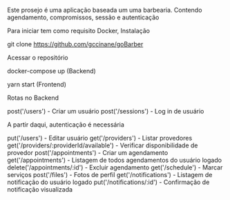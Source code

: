  Este prosejo é uma aplicação baseada um uma barbearia. Contendo agendamento, compromissos, sessão e autenticação

Para iniciar tem como requisito Docker,
Instalação

git clone https://github.com/gccinane/goBarber

Acessar o repositório

docker-compose up (Backend)

yarn start (Frontend)

Rotas no Backend

post('/users') - Criar um usuário
post('/sessions') - Log in de usuário

A partir daqui, autenticação é necessária

put('/users') - Editar usuário
get('/providers') - Listar provedores
get('/providers/:providerId/available') - Verificar disponibilidade de provedor
post('/appointments') - Criar um agendamento
get('/appointments') - Listagem de todos agendamentos do usuário logado
delete('/appointments/:id') - Excluir agendamento
get('/schedule') - Marcar serviços
post('/files') - Fotos de perfil
get('/notifications') - Listagem de notificação do usuário logado
put('/notifications/:id') - Confirmação de notificação visualizada
